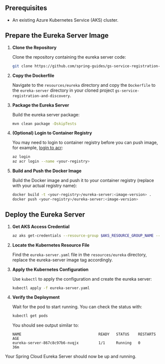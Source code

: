 ## Prerequisites

- An existing Azure Kubernetes Service (AKS) cluster.

## Prepare the Eureka Server Image

1. **Clone the Repository**

   Clone the repository containing the eureka server code:

   ```bash
   git clone https://github.com/spring-guides/gs-service-registration-and-discovery.git
   ```

1. **Copy the Dockerfile**

   Navigate to the `resources/eureka` directory and copy the `Dockerfile` to the `eureka-server` directory in your cloned project `gs-service-registration-and-discovery`.

1. **Package the Eureka Server**

   Build the eureka server package:

   ```bash
   mvn clean package -DskipTests
   ```

1. **(Optional) Login to Container Registry**

   You may need to login to container registry before you can push image, for example, [login to acr](https://learn.microsoft.com/en-us/azure/container-registry/container-registry-get-started-docker-cli?tabs=azure-cli#log-in-to-a-registry):

   ```bash
   az login
   az acr login --name <your-registry>
   ```
  

1. **Build and Push the Docker Image**

   Build the Docker image and push it to your container registry (replace <your-registry> with your actual registry name):

   ```bash
   docker build -t <your-registry>/eureka-server:<image-version> .
   docker push <your-registry>/eureka-server:<image-version>
   ```

## Deploy the Eureka Server

1. **Get AKS Access Credential**

   ```bash
   az aks get-credentials --resource-group $AKS_RESOURCE_GROUP_NAME --name $AKS_CLUSTER_NAME --subscription $AKS_SUBSCRIPTION_ID --admin
   ```

1. **Locate the Kubernetes Resource File**

   Find the `eureka-server.yaml` file in the `resources/eureka` directory, replace the eureka-server image tag accordingly.

1. **Apply the Kubernetes Configuration**

   Use `kubectl` to apply the configuration and create the eureka server:

   ```bash
   kubectl apply -f eureka-server.yaml
   ```

1. **Verify the Deployment**

   Wait for the pod to start running. You can check the status with:

   ```bash
   kubectl get pods
   ```

   You should see output similar to:

   ```
   NAME                                   READY   STATUS    RESTARTS   AGE
   eureka-server-867c8c97b6-nvqjx         1/1     Running   0          36m
   ```

  Your Spring Cloud Eureka Server should now be up and running.
